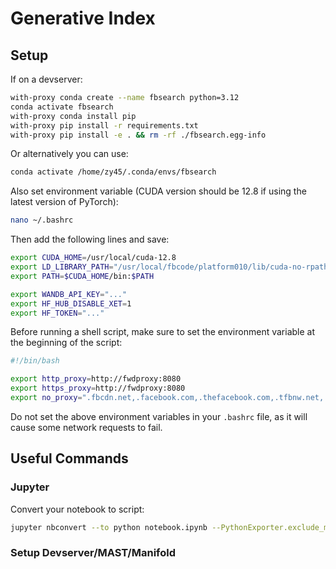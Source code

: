 # Generative Index

## Setup

If on a devserver:

```bash
with-proxy conda create --name fbsearch python=3.12
conda activate fbsearch
with-proxy conda install pip
with-proxy pip install -r requirements.txt
with-proxy pip install -e . && rm -rf ./fbsearch.egg-info
```

Or alternatively you can use:

```bash
conda activate /home/zy45/.conda/envs/fbsearch
```

Also set environment variable (CUDA version should be 12.8 if using the latest version of PyTorch):

```bash
nano ~/.bashrc
```

Then add the following lines and save:

```bash
export CUDA_HOME=/usr/local/cuda-12.8
export LD_LIBRARY_PATH="/usr/local/fbcode/platform010/lib/cuda-no-rpath-12.8:$LD_LIBRARY_PATH"
export PATH=$CUDA_HOME/bin:$PATH

export WANDB_API_KEY="..."
export HF_HUB_DISABLE_XET=1
export HF_TOKEN="..."
```

Before running a shell script, make sure to set the environment variable at the beginning of the script:

```bash
#!/bin/bash

export http_proxy=http://fwdproxy:8080
export https_proxy=http://fwdproxy:8080
export no_proxy=".fbcdn.net,.facebook.com,.thefacebook.com,.tfbnw.net,.fb.com,.fb"
```

Do not set the above environment variables in your `.bashrc` file, as it will cause some network requests to fail.

## Useful Commands

### Jupyter

Convert your notebook to script:

```bash
jupyter nbconvert --to python notebook.ipynb --PythonExporter.exclude_markdown=True --TagRemovePreprocessor.remove_cell_tags="['notebook_only']" --log-level ERROR
```

### Setup Devserver/MAST/Manifold
